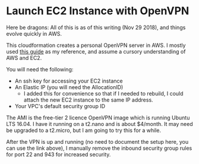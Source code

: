 Launch EC2 Instance with OpenVPN
================================

Here be dragons: All of this is as of this writing (Nov 29 2018), and things evolve quickly in AWS.

This cloudformation creates a personal OpenVPN server in AWS.  I mostly used [this guide](https://medium.com/@tatianaensslin/how-to-create-a-free-personal-vpn-in-the-cloud-using-ec2-openvpn-626c40e96dab) as my reference, and assume a cursory understanding of AWS and EC2.

You will need the following:

* An ssh key for accessing your EC2 instance
* An Elastic IP (you will need the AllocationID)
    - I added this for convenience so that if I needed to rebuild, I could attach the new EC2 instance to the same IP address.
* Your VPC's default security group ID

The AMI is the free-tier 2 licence OpenVPN image which is running Ubuntu LTS 16.04.  I have it running on a t2.nano and is about $4/month. It may need be upgraded to a t2.micro, but I am going to try this for a while.

After the VPN is up and running (no need to document the setup here, you can use the link above), I manually remove the inbound security group rules for port 22 and 943 for increased security.